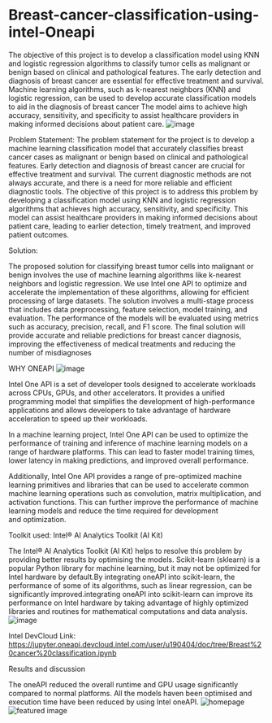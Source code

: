 # Breast-cancer-classification-using-intel-Oneapi
The objective of this project is to develop a classification model using KNN and logistic regression algorithms to classify tumor cells as malignant or benign based on clinical and pathological features. The early detection and diagnosis of breast cancer are essential for effective treatment and survival. Machine learning algorithms, such as k-nearest neighbors (KNN) and logistic regression, can be used to develop accurate classification models to aid in the diagnosis of breast cancer The model aims to achieve high accuracy, sensitivity, and specificity to assist healthcare providers in making informed decisions about patient care.
![image](https://user-images.githubusercontent.com/113981140/235284876-88740033-05d8-4e62-80bf-916cfb7b9398.png)

Problem Statement:
The problem statement for the project is to develop a machine learning classification model that accurately classifies breast cancer cases as malignant or benign based on clinical and pathological features. Early detection and diagnosis of breast cancer are crucial for effective treatment and survival. The current diagnostic methods are not always accurate, and there is a need for more reliable and efficient diagnostic tools. The objective of this project is to address this problem by developing a classification model using KNN and logistic regression algorithms that achieves high accuracy, sensitivity, and specificity. This model can assist healthcare providers in making informed decisions about patient care, leading to earlier detection, timely treatment, and improved patient outcomes.

Solution:

The proposed solution for classifying breast tumor cells into malignant or benign involves the use of machine learning algorithms like k-nearest neighbors and logistic regression. 
We use Intel one API to optimize and accelerate the implementation of these algorithms, allowing for efficient processing of large datasets. The solution involves a multi-stage process that includes data preprocessing, feature selection, model training, and evaluation. 
The performance of the models will be evaluated using metrics such as accuracy, precision, recall, and F1 score. The final solution will provide accurate and reliable predictions for breast cancer diagnosis, improving the effectiveness of medical treatments and reducing the number of misdiagnoses


WHY ONEAPI
![image](https://user-images.githubusercontent.com/113981140/235285065-b08846f7-4326-4d2f-8299-c95e4f5c22a6.png)

Intel One API is a set of developer tools designed to accelerate workloads across CPUs, GPUs, and other accelerators. It provides a unified programming model that simplifies the development of high-performance applications and allows developers to take advantage of hardware acceleration to speed up their workloads.

In a machine learning project, Intel One API can be used to optimize the performance of training and inference of machine learning models on a range of hardware platforms. This can lead to faster model training times, lower latency in making predictions, and improved overall performance.

Additionally, Intel One API provides a range of pre-optimized machine learning primitives and libraries that can be used to accelerate common machine learning operations such as convolution, matrix multiplication, and activation functions. This can further improve the performance of machine learning models and reduce the time required for development and optimization.

Toolkit used: Intel® AI Analytics Toolkit (AI Kit)

The Intel® AI Analytics Toolkit (AI Kit) helps to resolve this problem by providing better results by optimising the models.
Scikit-learn (sklearn) is a popular Python library for machine learning, but it may not be optimized for Intel hardware by default.By integrating oneAPI into scikit-learn, the performance of some of its algorithms, such as linear regression, can be significantly improved.integrating oneAPI into scikit-learn can improve its performance on Intel hardware by taking advantage of highly optimized libraries and routines for mathematical computations and data analysis.
![image](https://user-images.githubusercontent.com/113981140/235285147-d3699f6c-4e3d-4017-8711-78237b327eab.png)

Intel DevCloud
Link: https://jupyter.oneapi.devcloud.intel.com/user/u190404/doc/tree/Breast%20cancer%20classification.ipynb

Results and discussion

The oneAPI reduced the overall runtime and GPU usage significantly compared to normal platforms. All the models haven been optimised and execution time have been reduced by using Intel oneAPI.
![homepage](https://user-images.githubusercontent.com/113981140/235285238-921c7030-9916-47c0-bd43-2dad3b0ccd79.png)
![featured image](https://user-images.githubusercontent.com/113981140/235285247-59872c4d-2f22-4d73-860c-93726b3dbf6b.png)







